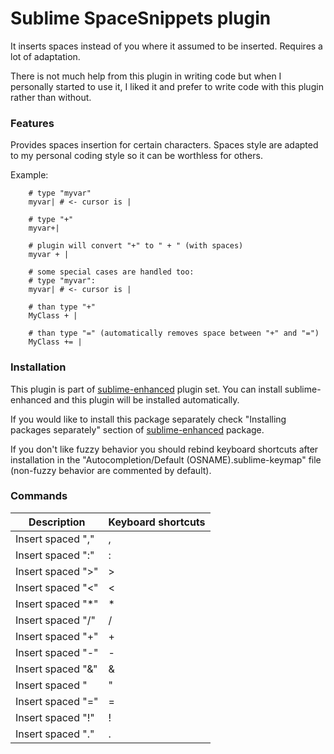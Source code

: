 # Sublime SpaceSnippets plugin

It inserts spaces instead of you where it assumed to be inserted. Requires a lot
of adaptation.

There is not much help from this plugin in writing code but when I personally
started to use it, I liked it and prefer to write code with this plugin rather
than without.


### Features

Provides spaces insertion for certain characters. Spaces style are adapted to my
personal coding style so it can be worthless for others.

Example:

```
    # type "myvar"
    myvar| # <- cursor is |

    # type "+"
    myvar+|

    # plugin will convert "+" to " + " (with spaces)
    myvar + |

    # some special cases are handled too:
    # type "myvar":
    myvar| # <- cursor is |

    # than type "+"
    MyClass + |

    # than type "=" (automatically removes space between "+" and "=")
    MyClass += |
```


### Installation

This plugin is part of [sublime-enhanced](http://github.com/shagabutdinov/sublime-enhanced)
plugin set. You can install sublime-enhanced and this plugin will be installed
automatically.

If you would like to install this package separately check "Installing packages
separately" section of [sublime-enhanced](http://github.com/shagabutdinov/sublime-enhanced)
package.

If you don't like fuzzy behavior you should rebind keyboard shortcuts after
installation in the "Autocompletion/Default (OSNAME).sublime-keymap" file
(non-fuzzy behavior are commented by default).


### Commands

| Description       | Keyboard shortcuts |
|-------------------|--------------------|
| Insert spaced "," | ,                  |
| Insert spaced ":" | :                  |
| Insert spaced ">" | >                  |
| Insert spaced "<" | <                  |
| Insert spaced "*" | *                  |
| Insert spaced "/" | /                  |
| Insert spaced "+" | +                  |
| Insert spaced "-" | -                  |
| Insert spaced "&" | &                  |
| Insert spaced "|" | |                  |
| Insert spaced "=" | =                  |
| Insert spaced "!" | !                  |
| Insert spaced "." | .                  |
